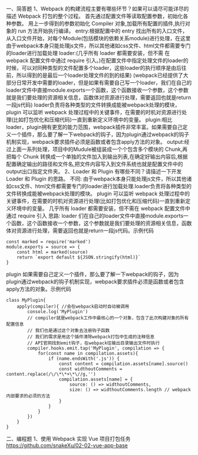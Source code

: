 一、简答题
1、Webpack 的构建流程主要有哪些环节？如果可以请尽可能详尽的描述 Webpack 打包的整个过程。
首先通过配置文件等读取配置参数，初始化各种参数。
用上一步得到的参数初始化 Compiler 对象,加载所有配置的插件,执行对象的 run 方法开始执行编译。
entry:根据配置中的 entry 找出所有的入口文件，从入口文件开始，对每个Module(包括模块的依赖关系module)进行处理，在这里由于webpack本身只能处理js文件，所以其他诸如css文件、html文件都需要专门的loader进行加载处理
loader:(几乎所有 loader 都需要安装，但不需 在 webpack 配置文件中通过 require 引入。)在配置文件中指定处理文件的loader的时候，可以对同种类型的文件配置多个loader，这些loader的执行顺序是由后往前，所以得到的是最后一个loader处理文件的到的结果)
(webpack已经提供了大部分日常开发中需要的loader，但是如果有需要自己写一个loader，我们在自己的loader文件中直接module.exports一个函数，这个函数接收一个参数，这个参数就是我们要处理的资源相关信息，函数体对资源进行处理，需要返回也就是return一段js代码)
loader负责将各种类型的文件转换成能被webpack处理的模块，plugin 可以监听 webpack 处理过程中的关键事件，在需要的时机对资源进行处理(比如打包优化和压缩代码)一直到重新定义环境中的变量。
plugin:相比loader，plugin拥有更宽的能力范围，webpack插件非常丰富。如果需要自己定义一个插件，那么要了解一下webpack的钩子，因为plugin通过webpack的钩子机制实现，webpack要求插件必须是函数或者包含apply方法的对象。
output:经过上面一系列处理，项目中的Mudule被组装成一个个包含多个模块的 Chunk,再把每个 Chunk 转换成一个单独的文件加入到输出列表,在确定好输出内容后,根据配置确定输出的路径和文件名,把文件内容写入到文件系统也就是配置文件中的output出口指定文件夹。
2、Loader 和 Plugin 有哪些不同？请描述一下开发 Loader 和 Plugin 的思路。
不同:
由于webpack本身只能处理js文件，所以其他诸如css文件、html文件都需要专门的loader进行加载处理.loader负责将各种类型的文件转换成能被webpack处理的模块。
plugin 可以监听 webpack 处理过程中的关键事件，在需要的时机对资源进行处理(比如打包优化和压缩代码)一直到重新定义环境中的变量。
几乎所有 loader 都需要安装，但不需在 webpack 配置文件中通过 require 引入
思路:
loader
们在自己的loader文件中直接module.exports一个函数，这个函数接收一个参数，这个参数就是我们要处理的资源相关信息，函数体对资源进行处理，需要返回也就是return一段js代码。示例代码
```
const marked = require('marked')
module.exports = source => {
	const html = marked(source)
	return `export default ${JSON.stringify(html)}`
}
```
plugin
如果需要自己定义一个插件，那么要了解一下webpack的钩子，因为plugin通过webpack的钩子机制实现，webpack要求插件必须是函数或者包含apply方法的对象。示例代码
```
class MyPlugin{
	apply(compiler){ //会在webpack启动时自动被调用
		console.log('MyPlugin')
		// compiler就是webpack工作中最核心的一个对象，包含了此次构建对象的所有配置信息
		// 我们也是通过这个对象去注册钩子函数
		// 我们的需求是用这个插件清除webpack打包中生成的注释信息
		// API官网找到emit钩子，在webpack往输出目录输出文件时执行
		compiler.hooks.emit.tap('MyPlugin', compilation => {
			for(const name in compilation.assets){
				if (name.endsWith('.js')) {
					const content = compilation.assets[name].source()
					const widthoutComments = content.replace(/\/\*\*+\*\//g,'')
					compilation.assets[name] = {
						source: () => widthoutComments,
						size: () => widthoutComments.length // webpack内部要求的必须的方法
					}
				}
			}
		})
	}
}
```
二、编程题
1、使用 Webpack 实现 Vue 项目打包任务
https://github.com/snakeXu/02-02-vue-app-base